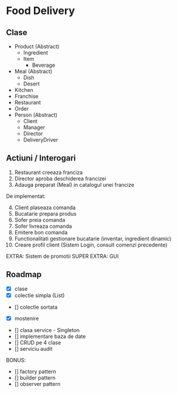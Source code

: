 # Food Delivery 

## Clase

- Product (Abstract)
    - Ingredient
    - Item
        - Beverage
- Meal (Abstract)
    - Dish
    - Desert
- Kitchen
- Franchise
- Restaurant
- Order
- Person (Abstract)
    - Client
    - Manager
    - Director
    - DeliveryDriver

## Actiuni / Interogari

1. Restaurant creeaza franciza
2. Director aproba deschiderea francizei
3. Adauga preparat (Meal) in catalogul unei francize

De implementat:

4. Client plaseaza comanda
5. Bucatarie prepara produs
6. Sofer preia comanda
7. Sofer livreaza comanda
8. Emitere bon comanda
9. Functionalitati gestionare bucatarie (inventar, ingredient dinamic)
10. Creare profil client (Sistem Login, consult comenzi precedente)

EXTRA: Sistem de promotii
SUPER EXTRA: GUI

## Roadmap 

- [x] clase
- [x] colectie simpla (List)
- [] colectie sortata
- [x] mostenire
- [] clasa service - Singleton
- [] implementare baza de date
- [] CRUD pe 4 clase
- [] serviciu audit

BONUS:

- [] factory pattern
- [] builder pattern
- [] observer pattern
